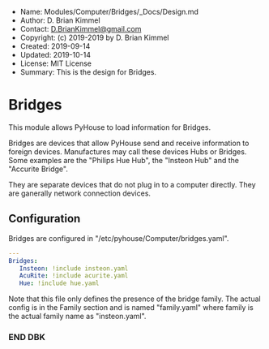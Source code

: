 * Name:      Modules/Computer/Bridges/_Docs/Design.md
* Author:    D. Brian Kimmel
* Contact:   D.BrianKimmel@gmail.com
* Copyright: (c) 2019-2019 by D. Brian Kimmel
* Created:   2019-09-14
* Updated:   2019-10-14
* License:   MIT License
* Summary:   This is the design for Bridges.

# Bridges

This module allows PyHouse to load information for Bridges.

Bridges are devices that allow PyHouse send and receive information to foreign devices.
Manufactures may call these devices Hubs or Bridges.
Some examples are the "Philips Hue Hub", the "Insteon Hub" and the "Accurite Bridge".

They are separate devices that do not plug in to a computer directly.
They are ganerally network connection devices.

## Configuration

Bridges are configured in "/etc/pyhouse/Computer/bridges.yaml".

```yaml
---
Bridges:
   Insteon: !include insteon.yaml
   AcuRite: !include acurite.yaml
   Hue: !include hue.yaml
```

Note that this file only defines the presence of the bridge family.
The actual config is in the Family section and is named "family.yaml" where family is the actual family name as "insteon.yaml".


### END DBK
